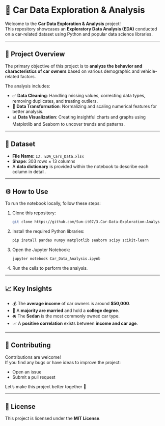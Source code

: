 # 🚗 Car Data Exploration & Analysis

Welcome to the **Car Data Exploration & Analysis** project!  
This repository showcases an **Exploratory Data Analysis (EDA)** conducted on a car-related dataset using Python and popular data science libraries.

---

## 📌 Project Overview

The primary objective of this project is to **analyze the behavior and characteristics of car owners** based on various demographic and vehicle-related factors.

The analysis includes:
- ✅ **Data Cleaning**: Handling missing values, correcting data types, removing duplicates, and treating outliers.  
- 🔁 **Data Transformation**: Normalizing and scaling numerical features for better analysis.  
- 📊 **Data Visualization**: Creating insightful charts and graphs using Matplotlib and Seaborn to uncover trends and patterns.

---

## 📂 Dataset

- **File Name**: `13. EDA_Cars_Data.xlsx`  
- **Shape**: 303 rows × 13 columns  
- A **data dictionary** is provided within the notebook to describe each column in detail.

---

## ⚙️ How to Use

To run the notebook locally, follow these steps:

1. Clone this repository:
   ```bash
   git clone https://github.com/Sum-it07/3.Car-Data-Exploration-Analysis.git
   ```

2. Install the required Python libraries:
   ```bash
   pip install pandas numpy matplotlib seaborn scipy scikit-learn
   ```

3. Open the Jupyter Notebook:
   ```bash
   jupyter notebook Car_Data_Analysis.ipynb
   ```

4. Run the cells to perform the analysis.

---

## 📈 Key Insights

- 💰 The **average income** of car owners is around **$50,000**.  
- 💍 A **majority are married** and hold a **college degree**.  
- 🚘 The **Sedan** is the most commonly owned car type.  
- 📈 A **positive correlation** exists between **income and car age**.

---

## 🤝 Contributing

Contributions are welcome!  
If you find any bugs or have ideas to improve the project:
- Open an issue
- Submit a pull request  

Let’s make this project better together 🚀

---

## 📄 License

This project is licensed under the **MIT License**.
